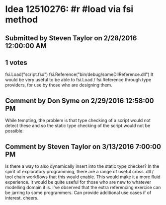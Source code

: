 # Idea 12510276: #r #load via fsi method

## Submitted by Steven Taylor on 2/28/2016 12:00:00 AM

## 1 votes

fsi.Load("script.fsx")
fsi.Reference("bin/debug/someDllReference.dll")
It would be very useful to be able to fsi.Load / fsi.Reference through type providers, for use by those who are designing them.


## Comment by Don Syme on 2/29/2016 12:58:00 PM

While tempting, the problem is that type checking of a script would not detect these and so the static type checking of the script would not be possible.

## Comment by Steven Taylor on 3/13/2016 7:00:00 PM

Is there a way to also dynamically insert into the static type checker?
In the spirit of exploratory programming, there are a range of useful cross .dll / tool chain workflows that this would enable. This would make it a more fluid experience. It would be quite useful for those who are new to whatever modelling domain it is. I've observed that the extra referencing exercise can be jarring to some programmers. Can provide additional use cases if of interest.
cheers.
